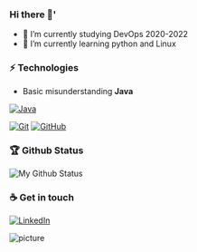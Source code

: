 ### Hi there 👋'
- 🔭 I’m currently studying DevOps 2020-2022
- 🌱 I’m currently learning python and Linux

### ⚡ Technologies
  - Basic misunderstanding **Java**
  
 [![Java](https://img.shields.io/badge/Java-orange?style=flat&logo=java&logoColor=white)](https://github.com/deskavaenkelt) 

[![Git](https://img.shields.io/badge/-Git-gray?style=flat&logo=git)](https://github.com/deskavaenkelt) 
[![GitHub](https://img.shields.io/badge/-GitHub-gray?style=flat&logo=github)](https://github.com/deskavaenkelt)
<!--
[![HTML5](https://img.shields.io/badge/-HTML5-E34F26?style=flat&logo=html5&logoColor=white)](https://github.com/deskavaenkelt) 
[![CSS3](https://img.shields.io/badge/-CSS3-1572B6?style=flat&logo=css3)](https://github.com/deskavaenkelt) 
[![JavaScript](https://img.shields.io/badge/-JavaScript-gray?style=flat&logo=javascript)](https://github.com/deskavaenkelt) 
[![Angular](https://img.shields.io/badge/-Angular-D6002F?style=flat&logo=angular)](https://github.com/deskavaenkelt)
[![React](https://img.shields.io/badge/-React-black?style=flat&logo=react)](https://github.com/deskavaenkelt) 



**### 👀 Active Repo
**[![ReadMe Card](https://github-readme-stats.vercel.app/api/pin/?username=deskavaenkelt&repo=EcUtbildningDevOps)](https://github.com/deskavaenkelt/EcUtbildningDevOps)
-->
### 🏆 Github Status
![My Github Status](https://github-readme-stats.vercel.app/api?username=Bayesd&show_icons=true&hide_border=true)

### ☕ Get in touch
[![LinkedIn](https://img.shields.io/badge/LinkedIn-blue?style=flat&logo=linkedin&labelColor=blue)](https://www.linkedin.com/in/leo-m%C3%B6ller-187192138//)

![picture](https://raw.githubusercontent.com/saadeghi/saadeghi/master/dino.gif)



<!--
**Bayesd/Bayesd** is a ✨ _special_ ✨ repository because its `README.md` (this file) appears on your GitHub profile.

Here are some ideas to get you started:

- 🔭 I’m currently working on ...
- 🌱 I’m currently learning ...
- 👯 I’m looking to collaborate on ...
- 🤔 I’m looking for help with ...
- 💬 Ask me about ...
- 📫 How to reach me: ...
- 😄 Pronouns: ...
- ⚡ Fun fact: ...
-->
